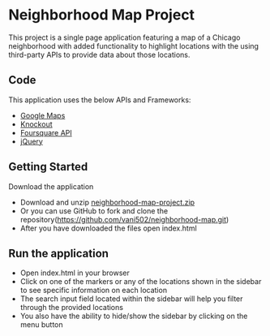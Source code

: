 # Neighborhood Map Project

This project is a single page application featuring a map of a Chicago neighborhood with added functionality to highlight locations with the using third-party APIs to provide data about those locations.

## Code

This application uses the below APIs and Frameworks:

* [Google Maps](https://cloud.google.com/maps-platform/)
* [Knockout](http://knockoutjs.com)
* [Foursquare API](https://developer.foursquare.com)
* [jQuery](https://api.jquery.com)

## Getting Started

Download the application

* Download and unzip [neighborhood-map-project.zip](https://github.com/vani502/neighborhood-map/archive/master.zip)
* Or you can use GitHub to fork and clone the repository(https://github.com/vani502/neighborhood-map.git)
* After you have downloaded the files open index.html


## Run the application

* Open index.html in your browser
* Click on one of the markers or any of the locations shown in the sidebar to see specific information on each location
* The search input field located within the sidebar will help you filter through the provided locations
* You also have the ability to hide/show the sidebar by clicking on the menu button
